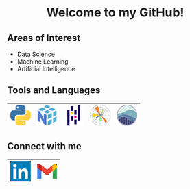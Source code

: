 <h1 align="center"> Welcome to my GitHub! </h1>

## Areas of Interest

 - Data Science
 - Machine Learning
 - Artificial Intelligence

## Tools and Languages

| ![alt-text][python] | ![alt-text][numpy] | ![alt-text][pandas] | ![alt-text][matplot] | ![alt-text][seaborn] |
| - | - | - | - | - |

[python]: https://github.com/safwanakbar86/safwanakbar86/blob/main/icons48/python48.png "Python"
[numpy]: https://github.com/safwanakbar86/safwanakbar86/blob/main/icons48/numpy48.png "NumPy"
[pandas]: https://github.com/safwanakbar86/safwanakbar86/blob/main/icons48/pandas48.png "Pandas"
[matplot]: https://github.com/safwanakbar86/safwanakbar86/blob/main/icons48/matplotlib48.png "Matplotlib"
[seaborn]: https://github.com/safwanakbar86/safwanakbar86/blob/main/icons48/seaborn48.png "Seaborn"

## Connect with me

| <a href="https://www.linkedin.com/in/safwan-akbar-3015aa244/"><img src="https://github.com/safwanakbar86/safwanakbar86/blob/main/icons48/linkedin48.png" alt-text="LinkedIn"></a> | <a href="mailto:safwanakbar0205@gmail.com"><img src="https://github.com/safwanakbar86/safwanakbar86/blob/main/icons48/gmail48.png" alt-text="Email"></a> |
| - | - |

